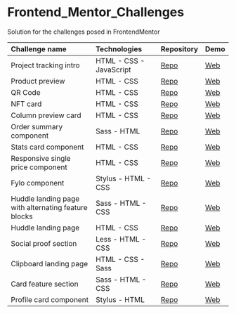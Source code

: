 # Frontend_Mentor_Challenges

Solution for the challenges posed in FrontendMentor

| Challenge name  | Technologies  | Repository | Demo |
| :------------ |:---------------| :-----| :-----|
| Project tracking intro | HTML - CSS - JavaScript | [Repo](https://github.com/dcuevasdev/project-tracking-intro) | [Web](https://dcuevasdev.github.io/project-tracking-intro/) |
| Product preview | HTML - CSS | [Repo](https://github.com/dcuevasdev/product-preview-card) | [Web](https://dcuevasdev.github.io/product-preview-card/) |
| QR Code | HTML - CSS | [Repo](https://github.com/dcuevasdev/QR-code-component) | [Web](https://dcuevasdev.github.io/QR-code-component/) |
| NFT card | HTML - CSS | [Repo](https://github.com/dcuevasdev/nft-card-component) | [Web](https://dcuevasdev.github.io/nft-card-component/) |
| Column preview card | HTML - CSS | [Repo](https://github.com/dcuevasdev/column-preview-card-component) | [Web](https://dcuevasdev.github.io/column-preview-card-component/) |
| Order summary component | Sass - HTML| [Repo](https://github.com/dcuevasdev/order-summary-component) | [Web](https://dcuevasdev.github.io/order-summary-component/) |
| Stats card component | HTML - CSS | [Repo](https://github.com/dcuevasdev/stats-card-component) | [Web](https://dcuevasdev.github.io/stats-card-component/) |
| Responsive single price component | HTML - CSS | [Repo](https://github.com/dcuevasdev/single-price-component) | [Web](https://dcuevasdev.github.io/single-price-component/) |
| Fylo component | Stylus - HTML - CSS | [Repo](https://github.com/dcuevasdev/fylo-component-master) | [Web](https://dcuevasdev.github.io/fylo-component-master/) |
| Huddle landing page with alternating feature blocks | Sass - HTML - CSS | [Repo](https://github.com/dcuevasdev/huddle-landing-page-with-alternating-feature-blocks-master) | [Web](https://dcuevasdev.github.io/huddle-landing-page-with-alternating-feature-blocks-master/) |
| Huddle landing page | HTML - CSS | [Repo](https://github.com/dcuevasdev/huddle-landing-page) | [Web](https://dcuevasdev.github.io/huddle-landing-page/) |
| Social proof section | Less - HTML - CSS | [Repo](https://github.com/dcuevasdev/Social-proof-section) | [Web](https://dcuevasdev.github.io/Social-proof-section/) |
| Clipboard landing page | HTML - CSS - Sass | [Repo](https://github.com/dcuevasdev/clipboard-landing-page) | [Web](https://dcuevasdev.github.io/clipboard-landing-page/) |
| Card feature section| Sass - HTML - CSS| [Repo](https://github.com/dcuevasdev/card-feature-section-master)| [Web](https://dcuevasdev.github.io/card-feature-section-master/) |
| Profile card component | Stylus - HTML | [Repo](https://github.com/dcuevasdev/Profile-card-component-main) | [Web](https://dcuevasdev.github.io/Profile-card-component-main/) |
